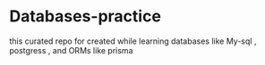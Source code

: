# Databases-practice
this curated repo for created while learning databases like My-sql , postgress , and ORMs like prisma 
